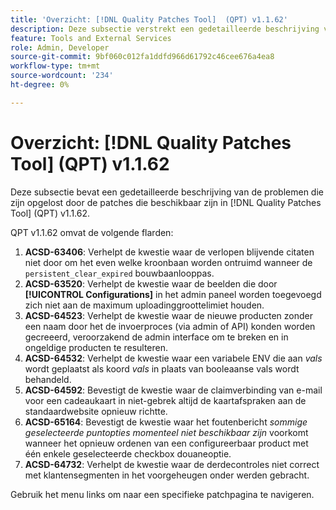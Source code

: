```yaml
---
title: 'Overzicht: [!DNL Quality Patches Tool]  (QPT) v1.1.62'
description: Deze subsectie verstrekt een gedetailleerde beschrijving van de kwesties die door de flarden beschikbaar in  [!DNL Quality Patches Tool]  (QPT) v1.1.62 worden bevestigd.
feature: Tools and External Services
role: Admin, Developer
source-git-commit: 9bf060c012fa1ddfd966d61792c46cee676a4ea8
workflow-type: tm+mt
source-wordcount: '234'
ht-degree: 0%

---
```


# Overzicht: [!DNL Quality Patches Tool] (QPT) v1.1.62

Deze subsectie bevat een gedetailleerde beschrijving van de problemen die zijn opgelost door de patches die beschikbaar zijn in [!DNL Quality Patches Tool] (QPT) v1.1.62.

QPT v1.1.62 omvat de volgende flarden:

1. **ACSD-63406**: Verhelpt de kwestie waar de verlopen blijvende citaten niet door om het even welke kroonbaan worden ontruimd wanneer de `persistent_clear_expired` bouwbaanlooppas.
1. **ACSD-63520**: Verhelpt de kwestie waar de beelden die door **[!UICONTROL Configurations]** in het admin paneel worden toegevoegd zich niet aan de maximum uploadinggroottelimiet houden.
1. **ACSD-64523**: Verhelpt de kwestie waar de nieuwe producten zonder een naam door het de invoerproces (via admin of API) konden worden gecreeerd, veroorzakend de admin interface om te breken en in ongeldige producten te resulteren.
1. **ACSD-64532**: Verhelpt de kwestie waar een variabele ENV die aan *vals* wordt geplaatst als koord *vals* in plaats van booleaanse vals wordt behandeld.
1. **ACSD-64592**: Bevestigt de kwestie waar de claimverbinding van e-mail voor een cadeaukaart in niet-gebrek altijd de kaartafspraken aan de standaardwebsite opnieuw richtte.
1. **ACSD-65164**: Bevestigt de kwestie waar het foutenbericht *sommige geselecteerde puntopties momenteel niet beschikbaar zijn* voorkomt wanneer het opnieuw ordenen van een configureerbaar product met één enkele geselecteerde checkbox douaneoptie.
1. **ACSD-64732**: Verhelpt de kwestie waar de derdecontroles niet correct met klantensegmenten in het voorgeheugen onder werden gebracht.

Gebruik het menu links om naar een specifieke patchpagina te navigeren.
